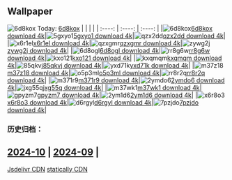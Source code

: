 ## Wallpaper
![6d8kox](https://w.wallhaven.cc/full/6d/wallhaven-6d8kox.jpg) Today: [6d8kox](https://th.wallhaven.cc/small/6d/6d8kox.jpg)
|      |      |      |
| :----: | :----: | :----: |
|![6d8kox](https://th.wallhaven.cc/small/6d/6d8kox.jpg)[6d8kox download 4k](https://wallhaven.cc/w/6d8kox)|![5gxyo1](https://th.wallhaven.cc/small/5g/5gxyo1.jpg)[5gxyo1 download 4k](https://wallhaven.cc/w/5gxyo1)|![qzx2dd](https://th.wallhaven.cc/small/qz/qzx2dd.jpg)[qzx2dd download 4k](https://wallhaven.cc/w/qzx2dd)|
|![x6r1el](https://th.wallhaven.cc/small/x6/x6r1el.jpg)[x6r1el download 4k](https://wallhaven.cc/w/x6r1el)|![qzxgmr](https://th.wallhaven.cc/small/qz/qzxgmr.jpg)[qzxgmr download 4k](https://wallhaven.cc/w/qzxgmr)|![zywg2j](https://th.wallhaven.cc/small/zy/zywg2j.jpg)[zywg2j download 4k](https://wallhaven.cc/w/zywg2j)|
|![6d8ogl](https://th.wallhaven.cc/small/6d/6d8ogl.jpg)[6d8ogl download 4k](https://wallhaven.cc/w/6d8ogl)|![rr8g6w](https://th.wallhaven.cc/small/rr/rr8g6w.jpg)[rr8g6w download 4k](https://wallhaven.cc/w/rr8g6w)|![kxo121](https://th.wallhaven.cc/small/kx/kxo121.jpg)[kxo121 download 4k](https://wallhaven.cc/w/kxo121)|
|![kxqmqm](https://th.wallhaven.cc/small/kx/kxqmqm.jpg)[kxqmqm download 4k](https://wallhaven.cc/w/kxqmqm)|![85qkvj](https://th.wallhaven.cc/small/85/85qkvj.jpg)[85qkvj download 4k](https://wallhaven.cc/w/85qkvj)|![yxd71k](https://th.wallhaven.cc/small/yx/yxd71k.jpg)[yxd71k download 4k](https://wallhaven.cc/w/yxd71k)|
|![m37z18](https://th.wallhaven.cc/small/m3/m37z18.jpg)[m37z18 download 4k](https://wallhaven.cc/w/m37z18)|![o5p3ml](https://th.wallhaven.cc/small/o5/o5p3ml.jpg)[o5p3ml download 4k](https://wallhaven.cc/w/o5p3ml)|![rr8r2q](https://th.wallhaven.cc/small/rr/rr8r2q.jpg)[rr8r2q download 4k](https://wallhaven.cc/w/rr8r2q)|
|![m371r9](https://th.wallhaven.cc/small/m3/m371r9.jpg)[m371r9 download 4k](https://wallhaven.cc/w/m371r9)|![2ymdo6](https://th.wallhaven.cc/small/2y/2ymdo6.jpg)[2ymdo6 download 4k](https://wallhaven.cc/w/2ymdo6)|![jxg55q](https://th.wallhaven.cc/small/jx/jxg55q.jpg)[jxg55q download 4k](https://wallhaven.cc/w/jxg55q)|
|![m37wk1](https://th.wallhaven.cc/small/m3/m37wk1.jpg)[m37wk1 download 4k](https://wallhaven.cc/w/m37wk1)|![gpyzm7](https://th.wallhaven.cc/small/gp/gpyzm7.jpg)[gpyzm7 download 4k](https://wallhaven.cc/w/gpyzm7)|![2ym1d6](https://th.wallhaven.cc/small/2y/2ym1d6.jpg)[2ym1d6 download 4k](https://wallhaven.cc/w/2ym1d6)|
|![x6r8o3](https://th.wallhaven.cc/small/x6/x6r8o3.jpg)[x6r8o3 download 4k](https://wallhaven.cc/w/x6r8o3)|![d6rgyl](https://th.wallhaven.cc/small/d6/d6rgyl.jpg)[d6rgyl download 4k](https://wallhaven.cc/w/d6rgyl)|![7pzjdo](https://th.wallhaven.cc/small/7p/7pzjdo.jpg)[7pzjdo download 4k](https://wallhaven.cc/w/7pzjdo)|

### 历史归档：
[2024-10](https://github.com/april-projects/april-wallpaper/tree/main/picture/2024-10/) | [2024-09](https://github.com/april-projects/april-wallpaper/tree/main/picture/2024-09/) | 
---
[Jsdelivr CDN](https://cdn.jsdelivr.net/gh/april-projects/april-wallpaper/api.json)
[statically CDN](https://cdn.statically.io/gh/april-projects/april-wallpaper/main/api.json)